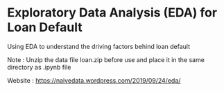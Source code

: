 
# Exploratory Data Analysis (EDA) for Loan Default 

Using EDA to understand the driving factors behind loan default

Note : Unzip the data file loan.zip before use and place it in the same directory as .ipynb file

Website : https://naivedata.wordpress.com/2019/09/24/eda/

